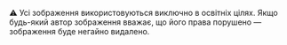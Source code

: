 ⚠️ Усі зображення використовуються виключно в освітніх цілях. Якщо будь-який автор зображення вважає, що його права порушено — зображення буде негайно видалено.
